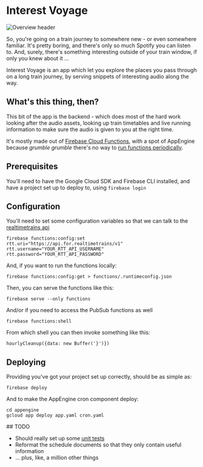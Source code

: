 # Interest Voyage

![Overview header](https://naxxfish.github.io/interest-voyage-backend/header.png)

So, you're going on a train journey to somewhere new - or even somewhere familiar. It's pretty boring, and there's only so much Spotify you can listen to. And, surely, there's something interesting outside of your train window, if only you knew about it ...

Interest Voyage is an app which let you explore the places you pass through on a long train journey, by serving snippets of interesting audio along the way.

## What's this thing, then?

This bit of the app is the backend - which does most of the hard work looking after the audio assets, looking up train timetables and live running information to make sure the audio is given to you at the right time.

It's mostly made out of [Firebase Cloud Functions](https://firebase.google.com/docs/functions/), with a spot of AppEngine because *grumble grumble* there's no way to [run functions periodically](https://github.com/FirebaseExtended/functions-cron).

## Prerequisites

You'll need to have the Google Cloud SDK and Firebase CLI installed, and have a project set up to deploy to, using ```firebase login```

## Configuration

You'll need to set some configuration variables so that we can talk to the [realtimetrains api](https://api.rtt.io)

    firebase functions:config:set rtt.uri="https://api.for.realtimetrains/v1" rtt.username="YOUR_RTT_API_USERNAME" rtt.password="YOUR_RTT_API_PASSWORD"

And, if you want to run the functions locally:

    firebase functions:config:get > functions/.runtimeconfig.json

Then, you can serve the functions like this:

    firebase serve --only functions

And/or if you need to access the PubSub functions as well

    firebase functions:shell

From which shell you can then invoke something like this:

    hourlyCleanup({data: new Buffer('}')})


## Deploying

Providing you've got your project set up correctly, should be as simple as:

    firebase deploy

And to make the AppEngine cron component deploy:

    cd appengine
    gcloud app deploy app.yaml cron.yaml

## TODO
 * Should really set up some [unit tests](https://firebase.google.com/docs/functions/unit-testing)
 * Reformat the schedule documents so that they only contain useful information
 * ... plus, like, a million other things
